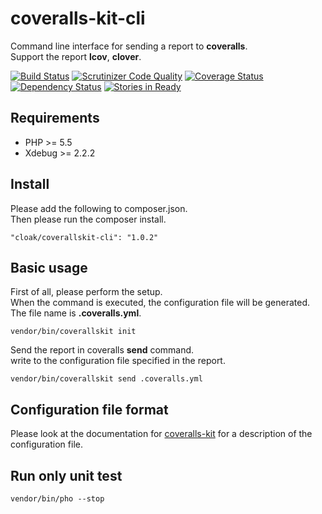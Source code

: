 coveralls-kit-cli
=================

Command line interface for sending a report to **coveralls**.  
Support the report **lcov**, **clover**.

[![Build Status](https://travis-ci.org/cloak-php/coveralls-kit-cli.svg?branch=master)](https://travis-ci.org/cloak-php/coveralls-kit-cli)
[![Scrutinizer Code Quality](https://scrutinizer-ci.com/g/cloak-php/coveralls-kit-cli/badges/quality-score.png?b=master)](https://scrutinizer-ci.com/g/cloak-php/coveralls-kit-cli/?branch=master)
[![Coverage Status](https://coveralls.io/repos/cloak-php/coveralls-kit-cli/badge.png?branch=master)](https://coveralls.io/r/cloak-php/coveralls-kit-cli?branch=master)
[![Dependency Status](https://www.versioneye.com/user/projects/540f97fb9e1622709c000021/badge.svg?style=flat)](https://www.versioneye.com/user/projects/540f97fb9e1622709c000021)
[![Stories in Ready](https://badge.waffle.io/cloak-php/coveralls-kit-cli.png?label=ready&title=Ready)](https://waffle.io/cloak-php/coveralls-kit-cli)

## Requirements

* PHP >= 5.5
* Xdebug >= 2.2.2

## Install

Please add the following to composer.json.  
Then please run the composer install.

	"cloak/coverallskit-cli": "1.0.2"

## Basic usage

First of all, please perform the setup.  
When the command is executed, the configuration file will be generated.  
The file name is **.coveralls.yml**.

	vendor/bin/coverallskit init

Send the report in coveralls **send** command.  
write to the configuration file specified in the report.

	vendor/bin/coverallskit send .coveralls.yml

## Configuration file format 

Please look at the documentation for [coveralls-kit](https://github.com/cloak-php/coveralls-kit) for a description of the configuration file.

## Run only unit test

	vendor/bin/pho --stop
